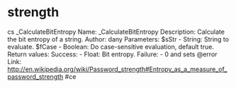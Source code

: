 # strength
cs _CalculateBitEntropy Name:               _CalculateBitEntropy Description:        Calculate the bit entropy of a string. Author:             dany Parameters:         $sStr       - String: String to evaluate.                     $fCase      - Boolean: Do case-sensitive evaluation, default true. Return values:      Success:    - Float: Bit entropy.                     Failure:    - 0 and sets @error Link:               http://en.wikipedia.org/wiki/Password_strength#Entropy_as_a_measure_of_password_strength #ce

